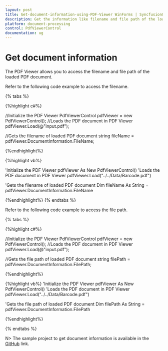 ```yaml
---
layout: post
title: Get-document-information-using-PDF-Viewer WinForms | Syncfusion&reg;
description: Get the information like filename and file path of the loaded PDF document in Syncfusion&reg; PDF Viewer WinForms.
platform: document-processing
control: PdfViewerControl
documentation: ug
---
```


# Get document information
The PDF Viewer allows you to access the filename and file path of the loaded PDF document.

Refer to the following code example to access the filename.

{% tabs %}

{%highlight c#%}

//Initialize the PDF Viewer
PdfViewerControl pdfViewer = new PdfViewerControl();
//Loads the PDF document in PDF Viewer
pdfViewer.Load(@"input.pdf");

//Gets the filename of loaded PDF document
string fileName = pdfViewer.DocumentInformation.FileName;

{%endhighlight%}

{%highlight vb%}

'Initialize the PDF Viewer 
pdfViewer As New PdfViewerControl() 
'Loads the PDF document in PDF Viewer 
pdfViewer.Load("../../Data/Barcode.pdf")

'Gets the filename of loaded PDF document
Dim fileName As String = pdfViewer.DocumentInformation.FileName

{%endhighlight%}
{% endtabs %}

Refer to the following code example to access the file path.

{% tabs %}

{%highlight c#%}

//Initialize the PDF Viewer
PdfViewerControl pdfViewer = new PdfViewerControl();
//Loads the PDF document in PDF Viewer
pdfViewer.Load(@"input.pdf");

//Gets the file path of loaded PDF document
string filePath = pdfViewer.DocumentInformation.FilePath;


{%endhighlight%}

{%highlight vb%}
'Initialize the PDF Viewer 
pdfViewer As New PdfViewerControl() 
'Loads the PDF document in PDF Viewer 
pdfViewer.Load("../../Data/Barcode.pdf")

'Gets the file path of loaded PDF document
Dim filePath As String = pdfViewer.DocumentInformation.FilePath

{%endhighlight%}

{% endtabs %}

N> The sample project to get document information is available in the [GitHub](https://github.com/SyncfusionExamples/WinForms-PDFViewer-Examples/tree/master/How-to/Get-Document-information) link.